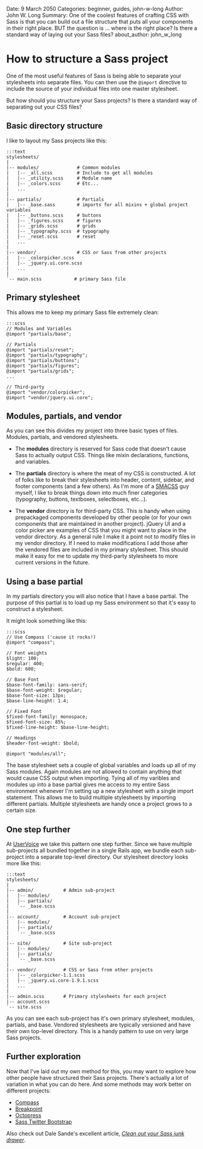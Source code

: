 Date: 9 March 2050
Categories: beginner, guides, john-w-long
Author: John W. Long
Summary: One of the coolest features of crafting CSS with Sass is that you can build out a file structure that puts all your components in their right place. BUT the question is ... where is the right place? Is there a standard way of laying out your Sass files?
about_author: john_w_long


# How to structure a Sass project

One of the most useful features of Sass is being able to separate your stylesheets into separate files. You can then use the `@import` directive to include the source of your individual files into one master stylesheet.

But how should you structure your Sass projects? Is there a standard way of separating out your CSS files?


## Basic directory structure

I like to layout my Sass projects like this:

    :::text
    stylesheets/
    |
    |-- modules/              # Common modules
    |   |-- _all.scss         # Include to get all modules
    |   |-- _utility.scss     # Module name
    |   |-- _colors.scss      # Etc...
    |   ...
    |
    |-- partials/             # Partials
    |   |-- _base.sass        # imports for all mixins + global project variables
    |   |-- _buttons.scss     # buttons
    |   |-- _figures.scss     # figures
    |   |-- _grids.scss       # grids
    |   |-- _typography.scss  # typography
    |   |-- _reset.scss       # reset
    |   ...
    |
    |-- vendor/               # CSS or Sass from other projects
    |   |-- _colorpicker.scss
    |   |-- _jquery.ui.core.scss
    |   ...
    |
    `-- main.scss            # primary Sass file


## Primary stylesheet

This allows me to keep my primary Sass file extremely clean:

    :::scss
    // Modules and Variables
    @import "partials/base";

    // Partials
    @import "partials/reset";
    @import "partials/typography";
    @import "partials/buttons";
    @import "partials/figures";
    @import "partials/grids";
    ...

    // Third-party
    @import "vendor/colorpicker";
    @import "vendor/jquery.ui.core";


## Modules, partials, and vendor

As you can see this divides my project into three basic types of files. Modules, partials, and vendored stylesheets.

* The **modules** directory is reserved for Sass code that doesn't cause Sass to actually output CSS. Things like mixin declarations, functions, and variables.

* The **partials** directory is where the meat of my CSS is constructed. A lot of folks like to break their stylesheets into header, content, sidebar, and footer components (and a few others). As I'm more of a [SMACSS](http://smacss.com/) guy myself, I like to break things down into much finer categories (typography, buttons, textboxes, selectboxes, etc...).

* The **vendor** directory is for third-party CSS. This is handy when using prepackaged components developed by other people (or for your own components that are maintained in another project). jQuery UI and a color picker are examples of CSS that you might want to place in the vendor directory. As a general rule I make it a point not to modify files in my vendor directory. If I need to make modifications I add those after the vendored files are included in my primary stylesheet. This should make it easy for me to update my third-party stylesheets to more current versions in the future.


## Using a base partial

In my partials directory you will also notice that I have a base partial. The purpose of this partial is to load up my Sass environment so that it's easy to construct a stylesheet.

It might look something like this:

    :::scss
    // Use Compass ('cause it rocks!)
    @import "compass";

    // Font weights
    $light: 100;
    $regular: 400;
    $bold: 600;

    // Base Font
    $base-font-family: sans-serif;
    $base-font-weight: $regular;
    $base-font-size: 13px;
    $base-line-height: 1.4;

    // Fixed Font
    $fixed-font-family: monospace;
    $fixed-font-size: 85%;
    $fixed-line-height: $base-line-height;

    // Headings
    $header-font-weight: $bold;

    @import "modules/all";

The base stylesheet sets a couple of global variables and loads up all of my Sass modules. Again modules are not allowed to contain anything that would cause CSS output when importing. Tying all of my varibles and modules up into a base partial gives me access to my entire Sass environment whenever I'm setting up a new stylesheet with a single import statement. This allows me to build multiple stylesheets by importing different partials. Multiple stylesheets are handy once a project grows to a certain size.


## One step further

At [UserVoice](http://uservoice.com) we take this pattern one step further. Since we have multiple sub-projects all bundled together in a single Rails app, we bundle each sub-project into a separate top-level directory. Our stylesheet directory looks more like this:

    :::text
    stylesheets/
    |
    |-- admin/           # Admin sub-project
    |   |-- modules/
    |   |-- partials/
    |   `-- _base.scss
    |
    |-- account/         # Account sub-project
    |   |-- modules/
    |   |-- partials/
    |   `-- _base.scss
    |
    |-- site/            # Site sub-project
    |   |-- modules/
    |   |-- partials/
    |   `-- _base.scss
    |
    |-- vendor/          # CSS or Sass from other projects
    |   |-- _colorpicker-1.1.scss
    |   |-- _jquery.ui.core-1.9.1.scss
    |   ...
    |
    |-- admin.scss       # Primary stylesheets for each project
    |-- account.scss
    `-- site.scss

As you can see each sub-project has it's own primary stylesheet, modules, partials, and base. Vendored stylesheets are typically versioned and have their own top-level directory. This is a handy pattern to use on very large Sass projects.


## Further exploration

Now that I've laid out my own method for this, you may want to explore how other people have structured their Sass projects. There's actually a lot of variation in what you can do here. And some methods may work better on different projects:

* [Compass](https://github.com/chriseppstein/compass/tree/stable/frameworks)
* [Breakpoint](https://github.com/lesjames/Breakpoint/tree/master/static/sass)
* [Octopress](https://github.com/imathis/octopress/tree/master/.themes/classic/sass)
* [Sass Twitter Bootstrap](https://github.com/jlong/sass-twitter-bootstrap/tree/master/lib)

Also check out Dale Sande's excellent article, [_Clean out your Sass junk drawer_](http://gist.io/4436524).
